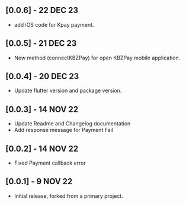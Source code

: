 ## **[0.0.6] - 22 DEC 23**
- add iOS code for Kpay payment.

## **[0.0.5] - 21 DEC 23**
- New method (connectKBZPay) for open KBZPay mobile application.

## **[0.0.4] - 20 DEC 23**
- Update flutter version and package version.

## **[0.0.3] - 14 NOV 22**
- Update Readme and Changelog documentation
- Add response message for Payment Fail

## **[0.0.2] - 14 NOV 22**
- Fixed Payment callback error

## **[0.0.1] - 9 NOV 22**
- Initial release, forked from a primary project.